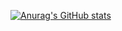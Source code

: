 [![Anurag's GitHub stats](https://github-readme-stats.vercel.app/api?username=xavierdechamps)](https://github.com/anuraghazra/github-readme-stats)

<!--
**xavierdechamps/xavierdechamps** is a ✨ _special_ ✨ repository because its `README.md` (this file) appears on your GitHub profile.

Here are some ideas to get you started:

- 🔭 I’m currently working on ...
- 🌱 I’m currently learning ...
- 👯 I’m looking to collaborate on ...
- 🤔 I’m looking for help with ...
- 💬 Ask me about ...
- 📫 How to reach me: ...
- 😄 Pronouns: ...
- ⚡ Fun fact: ...
-->
